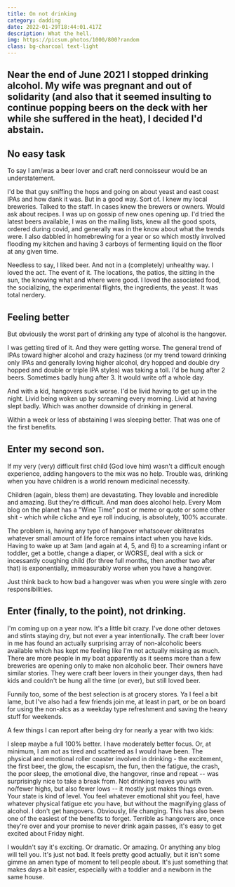 ```yaml
---
title: On not drinking
category: dadding
date: 2022-01-29T18:44:01.417Z
description: What the hell.
img: https://picsum.photos/1000/800?random
class: bg-charcoal text-light
---
```

<h2 class="heading font-weight-light">Near the end of June 2021 I stopped drinking alcohol. My wife was pregnant and out of solidarity (and also that it seemed insulting to continue popping beers on the deck with her while she suffered in the heat), I decided I'd abstain.</h2>

## No easy task 

To say I am/was a beer lover and craft nerd connoisseur would be an understatement.
 
I'd be that guy sniffing the hops and going on about yeast and east coast IPAs and how dank it was.  But in a good way.  Sort of.  I knew my local breweries. Talked to the staff. In cases knew the brewers or owners. Would ask about recipes. I was up on gossip of new ones opening up. I'd tried the latest beers available, I was on the mailing lists, knew all the good spots, ordered during covid, and generally was in the know about what the trends were. I also dabbled in homebrewing for a year or so which mostly involved flooding my kitchen and having 3 carboys of fermenting liquid on the floor at any given time.

Needless to say, I liked beer.  And not in a (completely) unhealthy way. I loved the act. The event of it. The locations, the patios, the sitting in the sun, the knowing what and where were good. I loved the associated food, the socializing, the experimental flights, the ingredients, the yeast. It was total nerdery.

## Feeling better

But obviously the worst part of drinking any type of alcohol is the hangover.

I was getting tired of it. And they were getting worse.  The general trend of IPAs toward higher alcohol and crazy haziness (or my trend toward drinking only IPAs and generally loving higher alcohol, dry hopped and double dry hopped and double or triple IPA styles) was taking a toll. I'd be hung after 2 beers. Sometimes badly hung after 3. It would write off a whole day.

And with a kid, hangovers suck worse. I'd be livid having to get up in the night. Livid being woken up by screaming every morning. Livid at having slept badly. Which was another downside of drinking in general.

Within a week or less of abstaining I was sleeping better. That was one of the first benefits.

## Enter my second son. 

If my very (very) difficult first child (God love him) wasn't a difficult enough experience, adding hangovers to the mix was no help. Trouble was, drinking when you have children is a world renown medicinal necessity. 

Children (again, bless them) are devastating. They lovable and incredible and amazing. But they're difficult.  And man does alcohol help. Every Mom blog on the planet has a "Wine Time" post or meme or quote or some other shit - which while cliche and eye roll inducing, is absolutely, 100% accurate. 

The problem is, having any type of hangover whatsoever obliterates whatever small amount of life force remains intact when you have kids. Having to wake up at 3am (and again at 4, 5, and 6) to a screaming infant or toddler, get a bottle, change a diaper, or WORSE, deal with a sick or incessantly coughing child (for three full months, then another two after that) is exponentially, immeasurably worse when you have a hangover. 

Just think back to how bad a hangover was when you were single with zero responsibilities.

## Enter (finally, to the point), not drinking.

I'm coming up on a year now. It's a little bit crazy. I've done other detoxes and stints staying dry, but not ever a year intentionally. The craft beer lover in me has found an actually surprising array of non-alcoholic beers available which has kept me feeling like I'm not actually missing as much. There are more people in my boat apparently as it seems more than a few breweries are opening only to make non alcoholic beer. Their owners have similar stories. They were craft beer lovers in their younger days, then had kids and couldn't be hung all the time (or ever), but still loved beer.

Funnily too, some of the best selection is at grocery stores. Ya I feel a bit lame, but I've also had a few friends join me, at least in part, or be on board for using the non-alcs as a weekday type refreshment and saving the heavy stuff for weekends. 

A few things I can report after being dry for nearly a year with two kids:

I sleep maybe a full 100% better.
I have moderately better focus. Or, at minimum, I am not as tired and scattered as I would have been.
The physical and emotional roller coaster involved in drinking - the excitement, the first beer, the glow, the escapism, the fun, then the fatigue, the crash, the poor sleep, the emotional dive, the hangover, rinse and repeat -- was surprisingly nice to take a break from.
Not drinking leaves you with no/fewer highs, but also fewer lows -- it mostly just makes things even. Your state is kind of level. You feel whatever emotional shit you feel, have whatever physical fatigue etc you have, but without the magnifying glass of alcohol.
I don't get hangovers. Obviously, life changing. This has also been one of the easiest of the benefits to forget. Terrible as hangovers are, once they're over and your promise to never drink again passes, it's easy to get excited about Friday night.

I wouldn't say it's exciting. Or dramatic. Or amazing. Or anything any blog will tell you. It's just not bad. It feels pretty good actually, but it isn't some gimme an amen type of moment to tell people about. It's just something that makes days a bit easier, especially with a toddler and a newborn in the same house.